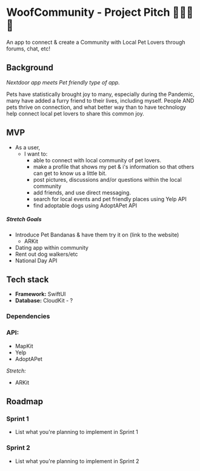 # WoofCommunity - Project Pitch 🦴🐶🐱🏡

An app to connect & create a Community with Local Pet Lovers through forums, chat, etc! 

## Background

*Nextdoor app meets Pet friendly type of app.* 

Pets have statistically brought joy to many, especially during the Pandemic, many have added a furry friend to their lives, including myself.
People AND pets thrive on connection, and what better way than to have technology help connect local pet lovers to share this common joy. 

## MVP

- As a user,
    - I want to:
        - able to connect with local community of pet lovers.
        - make a profile that shows my pet & i's information so that others can get to know us a little bit.
        - post pictures, discussions and/or questions within the local community
        -  add friends, and use direct messaging.
        - search for local events and pet friendly places using Yelp API
        - find adoptable dogs using AdoptAPet API

##### *Stretch Goals*

- Introduce Pet Bandanas & have them try it on (link to the website)
    - ARKit
- Dating app within community 
- Rent out dog walkers/etc 
- National Day API


## Tech stack
- **Framework:** SwiftUI
- **Database:** CloudKit - ? 




### Dependencies

### API:

- MapKit
- Yelp
- AdoptAPet

*Stretch:*

- ARKit


## Roadmap

### Sprint 1

- List what you're planning to implement in Sprint 1

### Sprint 2

- List what you're planning to implement in Sprint 2
